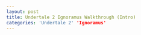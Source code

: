 ```yaml
---
layout: post
title: Undertale 2 Ignoramus Walkthrough (Intro)
categories: 'Undertale 2' 'Ignoramus'
---
```


<!--stackedit_data:
eyJoaXN0b3J5IjpbNzQ3NDk1MTQxXX0=
-->